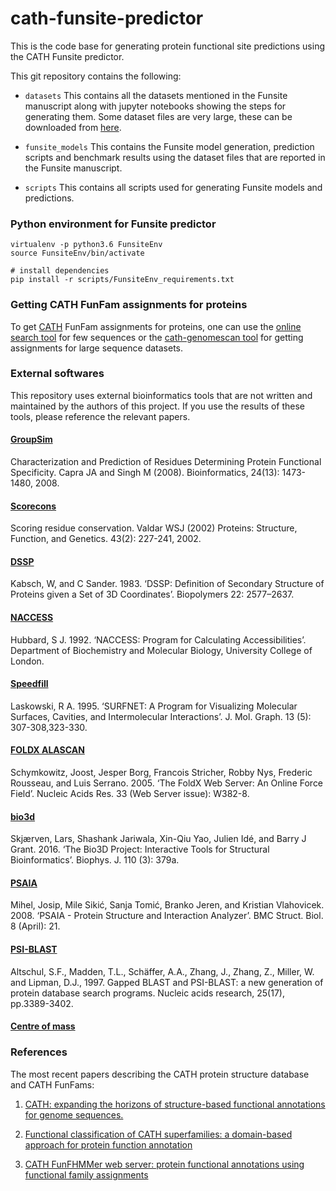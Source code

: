 # cath-funsite-predictor

This is the code base for generating protein functional site predictions using the CATH Funsite predictor.

This git repository contains the following:

* `datasets`
  This contains all the datasets mentioned in the Funsite manuscript along with jupyter notebooks showing the steps for generating them.
  Some dataset files are very large, these can be downloaded from [here](https://www.dropbox.com/sh/a1ejavtv5s6rlxv/AABfLasvfO5VpLp3l-MsoW28a?dl=0).

* `funsite_models`
  This contains the Funsite model generation, prediction scripts and benchmark results using the dataset files that are reported in the Funsite manuscript.

* `scripts`
  This contains all scripts used for generating Funsite models and predictions.


### Python environment for Funsite predictor
```
virtualenv -p python3.6 FunsiteEnv
source FunsiteEnv/bin/activate

# install dependencies
pip install -r scripts/FunsiteEnv_requirements.txt
```

### Getting CATH FunFam assignments for proteins

To get [CATH](http://www.cathdb.info/wiki) FunFam assignments for proteins, one can use the [online search tool](http://www.cathdb.info/search/by_sequence) for few sequences or the [cath-genomescan tool](https://github.com/UCLOrengoGroup/cath-tools-genomescan) for getting assignments for large sequence datasets.

### External softwares

This repository uses external bioinformatics tools that are not written and maintained by the authors of this project. If you use the results of these tools, please reference the relevant papers.

#### [GroupSim](https://compbio.cs.princeton.edu/specificity/)
Characterization and Prediction of Residues Determining Protein Functional Specificity. Capra JA and Singh M (2008). Bioinformatics, 24(13): 1473-1480, 2008.

#### [Scorecons](https://www.ebi.ac.uk/thornton-srv/databases/cgi-bin/valdar/scorecons_server.pl)
Scoring residue conservation. Valdar WSJ (2002)
Proteins: Structure, Function, and Genetics. 43(2): 227-241, 2002.

#### [DSSP](https://swift.cmbi.umcn.nl/gv/dssp/DSSP_3.html)
Kabsch, W, and C Sander. 1983. ‘DSSP: Definition of Secondary Structure of Proteins given a Set of 3D Coordinates’. Biopolymers 22: 2577–2637.

#### [NACCESS](http://www.bioinf.manchester.ac.uk/naccess/)
Hubbard, S J. 1992. ‘NACCESS: Program for Calculating Accessibilities’. Department of Biochemistry and Molecular Biology, University College of London.

#### [Speedfill](https://www.ebi.ac.uk/thornton-srv/software/SURFNET/)
Laskowski, R A. 1995. ‘SURFNET: A Program for Visualizing Molecular Surfaces, Cavities, and Intermolecular Interactions’. J. Mol. Graph. 13 (5): 307-308,323-330.

#### [FOLDX ALASCAN](http://foldxsuite.crg.eu/command/AlaScan)
Schymkowitz, Joost, Jesper Borg, Francois Stricher, Robby Nys, Frederic Rousseau, and Luis Serrano. 2005. ‘The FoldX Web Server: An Online Force Field’. Nucleic Acids Res. 33 (Web Server issue): W382-8.

#### [bio3d](https://cran.r-project.org/web/packages/bio3d/index.html)
Skjærven, Lars, Shashank Jariwala, Xin-Qiu Yao, Julien Idé, and Barry J Grant. 2016. ‘The Bio3D Project: Interactive Tools for Structural Bioinformatics’. Biophys. J. 110 (3): 379a.

#### [PSAIA](http://bioinfo.zesoi.fer.hr/index.php/en/10-category-en-gb/tools-en/19-psaia-en)
Mihel, Josip, Mile Sikić, Sanja Tomić, Branko Jeren, and Kristian Vlahovicek. 2008. ‘PSAIA - Protein Structure and Interaction Analyzer’. BMC Struct. Biol. 8 (April): 21.

#### [PSI-BLAST](http://www.biology.wustl.edu/gcg/psiblast.html)
Altschul, S.F., Madden, T.L., Schäffer, A.A., Zhang, J., Zhang, Z., Miller, W. and Lipman, D.J., 1997. Gapped BLAST and PSI-BLAST: a new generation of protein database search programs. Nucleic acids research, 25(17), pp.3389-3402.

#### [Centre of mass](https://github.com/rasbt/protein-science/tree/master/scripts-and-tools/center_of_mass)

### References

The most recent papers describing the CATH protein structure database and CATH FunFams:

1. [CATH: expanding the horizons of structure-based functional annotations for genome sequences.](https://doi.org/10.1093/nar/gky1097)

2. [Functional classification of CATH superfamilies: a domain-based approach for protein function annotation](https://doi.org/10.1093/bioinformatics/btv398)

3. [CATH FunFHMMer web server: protein functional annotations using functional family assignments](https://doi.org/10.1093/nar/gkv488)
